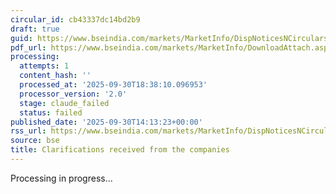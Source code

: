 ```yaml
---
circular_id: cb43337dc14bd2b9
draft: true
guid: https://www.bseindia.com/markets/MarketInfo/DispNoticesNCirculars.aspx?Noticeid={E95E6416-8AD3-4BCC-B4BA-215D31FC7F21}&noticeno=20250930-81&dt=09/30/2025&icount=81&totcount=114&flag=0
pdf_url: https://www.bseindia.com/markets/MarketInfo/DownloadAttach.aspx?id=20250930-81&attachedId=9acd4580-dbdf-4214-affd-db96d65d1a08
processing:
  attempts: 1
  content_hash: ''
  processed_at: '2025-09-30T18:38:10.096953'
  processor_version: '2.0'
  stage: claude_failed
  status: failed
published_date: '2025-09-30T14:13:23+00:00'
rss_url: https://www.bseindia.com/markets/MarketInfo/DispNoticesNCirculars.aspx?Noticeid={E95E6416-8AD3-4BCC-B4BA-215D31FC7F21}&noticeno=20250930-81&dt=09/30/2025&icount=81&totcount=114&flag=0
source: bse
title: Clarifications received from the companies
---
```


Processing in progress...
